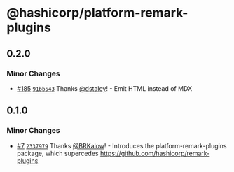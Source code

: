 # @hashicorp/platform-remark-plugins

## 0.2.0

### Minor Changes

- [#185](https://github.com/hashicorp/web-platform-packages/pull/185) [`91bb543`](https://github.com/hashicorp/web-platform-packages/commit/91bb5430f826b211cfef149e33cc154c38fccec7) Thanks [@dstaley](https://github.com/dstaley)! - Emit HTML instead of MDX

## 0.1.0

### Minor Changes

- [#7](https://github.com/hashicorp/web-platform-packages/pull/7) [`2337979`](https://github.com/hashicorp/web-platform-packages/commit/2337979d27bcba75e2e9491b4c60c57fc69527df) Thanks [@BRKalow](https://github.com/BRKalow)! - Introduces the platform-remark-plugins package, which supercedes https://github.com/hashicorp/remark-plugins
